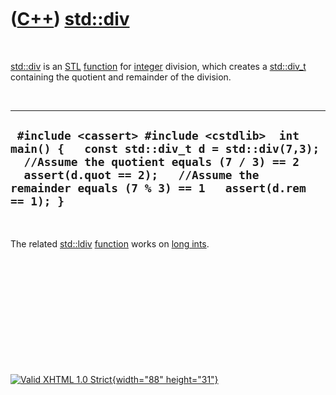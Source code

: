 



 

 

 

 

 

([C++](Cpp.htm)) [std::div](CppDiv.htm)
=======================================

 

[std::div](CppDiv.htm) is an [STL](CppStl.htm)
[function](CppFunction.htm) for [integer](CppInt.htm) division, which
creates a [std::div\_t](CppDiv_t.htm) containing the quotient and
remainder of the division.

 

  ---------------------------------------------------------------------------------------------------------------------------------------------------------------------------------------------------------------------------------------
  ` #include <cassert> #include <cstdlib>  int main() {   const std::div_t d = std::div(7,3);   //Assume the quotient equals (7 / 3) == 2   assert(d.quot == 2);   //Assume the remainder equals (7 % 3) == 1   assert(d.rem  == 1); }`
  ---------------------------------------------------------------------------------------------------------------------------------------------------------------------------------------------------------------------------------------

 

The related [std::ldiv](CppLdiv.htm) [function](CppFunction.htm) works
on [long ints](CppLongInt.htm).

 

 

 

 

 





 

[![Valid XHTML 1.0 Strict](valid-xhtml10.png){width="88"
height="31"}](http://validator.w3.org/check?uri=referer)
